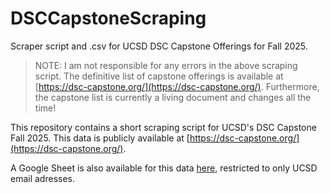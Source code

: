 # DSCCapstoneScraping
Scraper script and .csv for UCSD DSC Capstone Offerings for Fall 2025.

> NOTE: I am not responsible for any errors in the above scraping script.
> The definitive list of capstone offerings is available at [https://dsc-capstone.org/](https://dsc-capstone.org/).
> Furthermore, the capstone list is currently a living document and changes all the time!

This repository contains a short scraping script for UCSD's DSC Capstone Fall 2025.
This data is publicly available at [https://dsc-capstone.org/](https://dsc-capstone.org/).

A Google Sheet is also available for this data [here](https://docs.google.com/spreadsheets/d/1c1qLf2j6ZE4JgJljbJwiy_Is1aYo_N_rGM2CDaLM7Yw/edit?gid=567449211#gid=567449211),
restricted to only UCSD email adresses.
